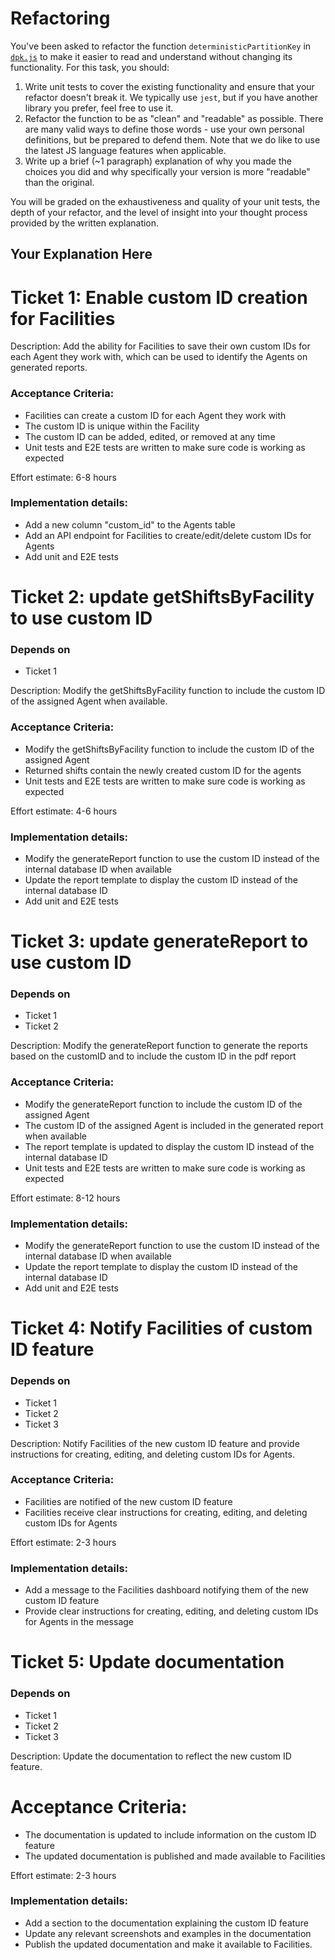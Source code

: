 # Refactoring

You've been asked to refactor the function `deterministicPartitionKey` in [`dpk.js`](dpk.js) to make it easier to read and understand without changing its functionality. For this task, you should:

1. Write unit tests to cover the existing functionality and ensure that your refactor doesn't break it. We typically use `jest`, but if you have another library you prefer, feel free to use it.
2. Refactor the function to be as "clean" and "readable" as possible. There are many valid ways to define those words - use your own personal definitions, but be prepared to defend them. Note that we do like to use the latest JS language features when applicable.
3. Write up a brief (~1 paragraph) explanation of why you made the choices you did and why specifically your version is more "readable" than the original.

You will be graded on the exhaustiveness and quality of your unit tests, the depth of your refactor, and the level of insight into your thought process provided by the written explanation.

## Your Explanation Here

 # Ticket 1: Enable custom ID creation for Facilities

Description: Add the ability for Facilities to save their own custom IDs for each Agent they work with, which can be used to identify the Agents on generated reports.

### Acceptance Criteria:

- Facilities can create a custom ID for each Agent they work with
- The custom ID is unique within the Facility
- The custom ID can be added, edited, or removed at any time
- Unit tests and E2E tests are written to make sure code is working as expected

Effort estimate: 6-8 hours

### Implementation details:

- Add a new column "custom_id" to the Agents table
- Add an API endpoint for Facilities to create/edit/delete custom IDs for Agents
- Add unit and E2E tests

# Ticket 2: update getShiftsByFacility to use custom ID

### Depends on 
- Ticket 1

Description: Modify the getShiftsByFacility function to include the custom ID of the assigned Agent when available.

### Acceptance Criteria:

- Modify the getShiftsByFacility function to include the custom ID of the assigned Agent
- Returned shifts contain the newly created custom ID for the agents
- Unit tests and E2E tests are written to make sure code is working as expected

Effort estimate: 4-6 hours

### Implementation details:

- Modify the generateReport function to use the custom ID instead of the internal database ID when available
- Update the report template to display the custom ID instead of the internal database ID
- Add unit and E2E tests

# Ticket 3: update generateReport to use custom ID

### Depends on 
- Ticket 1
- Ticket 2

Description: Modify the generateReport function to generate the reports based on the customID and to include the custom ID in the pdf report

### Acceptance Criteria:

- Modify the generateReport function to include the custom ID of the assigned Agent
- The custom ID of the assigned Agent is included in the generated report when available
- The report template is updated to display the custom ID instead of the internal database ID
- Unit tests and E2E tests are written to make sure code is working as expected

Effort estimate: 8-12 hours

### Implementation details:

- Modify the generateReport function to use the custom ID instead of the internal database ID when available
- Update the report template to display the custom ID instead of the internal database ID
- Add unit and E2E tests

# Ticket 4: Notify Facilities of custom ID feature

### Depends on 
- Ticket 1
- Ticket 2
- Ticket 3

Description: Notify Facilities of the new custom ID feature and provide instructions for creating, editing, and deleting custom IDs for Agents.

### Acceptance Criteria:

- Facilities are notified of the new custom ID feature
- Facilities receive clear instructions for creating, editing, and deleting custom IDs for Agents

Effort estimate: 2-3 hours

### Implementation details:

- Add a message to the Facilities dashboard notifying them of the new custom ID feature
- Provide clear instructions for creating, editing, and deleting custom IDs for Agents in the message


# Ticket 5: Update documentation

### Depends on 
- Ticket 1
- Ticket 2
- Ticket 3

Description: Update the documentation to reflect the new custom ID feature.

# Acceptance Criteria:

- The documentation is updated to include information on the custom ID feature
- The updated documentation is published and made available to Facilities

Effort estimate: 2-3 hours

### Implementation details:

- Add a section to the documentation explaining the custom ID feature
- Update any relevant screenshots and examples in the documentation
- Publish the updated documentation and make it available to Facilities.

